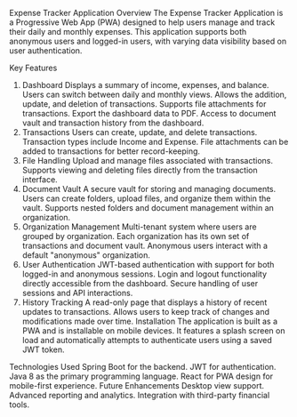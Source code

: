 Expense Tracker Application
Overview
The Expense Tracker Application is a Progressive Web App (PWA) designed to help users manage and track their daily and
monthly expenses. This application supports both anonymous users and logged-in users, with varying data visibility based
on user authentication.

Key Features

1. Dashboard
   Displays a summary of income, expenses, and balance.
   Users can switch between daily and monthly views.
   Allows the addition, update, and deletion of transactions.
   Supports file attachments for transactions.
   Export the dashboard data to PDF.
   Access to document vault and transaction history from the dashboard.
2. Transactions
   Users can create, update, and delete transactions.
   Transaction types include Income and Expense.
   File attachments can be added to transactions for better record-keeping.
3. File Handling
   Upload and manage files associated with transactions.
   Supports viewing and deleting files directly from the transaction interface.
4. Document Vault
   A secure vault for storing and managing documents.
   Users can create folders, upload files, and organize them within the vault.
   Supports nested folders and document management within an organization.
5. Organization Management
   Multi-tenant system where users are grouped by organization.
   Each organization has its own set of transactions and document vault.
   Anonymous users interact with a default "anonymous" organization.
6. User Authentication
   JWT-based authentication with support for both logged-in and anonymous sessions.
   Login and logout functionality directly accessible from the dashboard.
   Secure handling of user sessions and API interactions.
7. History Tracking
   A read-only page that displays a history of recent updates to transactions.
   Allows users to keep track of changes and modifications made over time.
   Installation
   The application is built as a PWA and is installable on mobile devices. It features a splash screen on load and
   automatically attempts to authenticate users using a saved JWT token.

Technologies Used
Spring Boot for the backend.
JWT for authentication.
Java 8 as the primary programming language.
React for PWA design for mobile-first experience.
Future Enhancements
Desktop view support.
Advanced reporting and analytics.
Integration with third-party financial tools.
